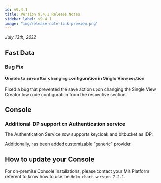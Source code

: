 ```yaml
---
id: v9.4.1
title: Version 9.4.1 Release Notes
sidebar_label: v9.4.1
image: "img/release-note-link-preview.png"
---
```


_July 13th, 2022_

## Fast Data

### Bug Fix

#### Unable to save after changing configuration in Single View section

Fixed a bug that prevented the save action upon changing the Single View Creator low code configuration from the respective section.

## Console

### Additional IDP support on Authentication service

The Authentication Service now supports keycloak and bitbucket as IDP.

Additionally, has been added customizable "generic" provider.

## How to update your Console

For on-premise Console installations, please contact your Mia Platform referent to know how to use the `Helm chart version 7.2.1`.
